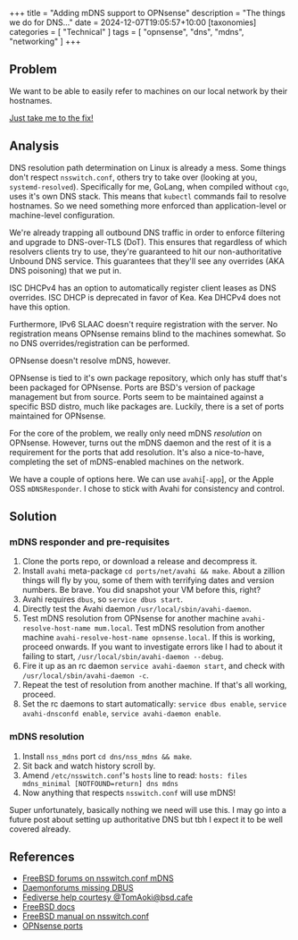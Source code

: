 +++
title = "Adding mDNS support to OPNsense"
description = "The things we do for DNS..."
date = 2024-12-07T19:05:57+10:00
[taxonomies]
categories = [ "Technical" ]
tags = [ "opnsense", "dns", "mdns", "networking" ]
+++

## Problem

We want to be able to easily refer to machines on our local network by their hostnames.

[Just take me to the fix!](#solution)

## Analysis

DNS resolution path determination on Linux is already a mess.
Some things don't respect `nsswitch.conf`, others try to take over (looking at you, `systemd-resolved`).
Specifically for me, GoLang, when compiled without `cgo`, uses it's own DNS stack.
This means that `kubectl` commands fail to resolve hostnames.
So we need something more enforced than application-level or machine-level configuration.

We're already trapping all outbound DNS traffic in order to enforce filtering and upgrade to DNS-over-TLS (DoT).
This ensures that regardless of which resolvers clients try to use, they're guaranteed to hit our non-authoritative Unbound DNS service.
This guarantees that they'll see any overrides (AKA DNS poisoning) that we put in.

ISC DHCPv4 has an option to automatically register client leases as DNS overrides.
ISC DHCP is deprecated in favor of Kea.
Kea DHCPv4 does not have this option.

Furthermore, IPv6 SLAAC doesn't require registration with the server.
No registration means OPNsense remains blind to the machines somewhat.
So no DNS overrides/registration can be performed.

OPNsense doesn't resolve mDNS, however.

OPNsense is tied to it's own package repository, which only has stuff that's been packaged for OPNsense.
Ports are BSD's version of package management but from source.
Ports seem to be maintained against a specific BSD distro, much like packages are.
Luckily, there is a set of ports maintained for OPNsense.

For the core of the problem, we really only need mDNS *resolution* on OPNsense.
However, turns out the mDNS daemon and the rest of it is a requirement for the ports that add resolution.
It's also a nice-to-have, completing the set of mDNS-enabled machines on the network.

We have a couple of options here.
We can use `avahi`[`-app`], or the Apple OSS `mDNSResponder`.
I chose to stick with Avahi for consistency and control.

## Solution

### mDNS responder and pre-requisites

1. Clone the ports repo, or download a release and decompress it.
1. Install `avahi` meta-package `cd ports/net/avahi && make`.
   About a zillion things will fly by you, some of them with terrifying dates and version numbers.
   Be brave.
   You did snapshot your VM before this, right?
1. Avahi requires `dbus`, so `service dbus start`.
1. Directly test the Avahi daemon `/usr/local/sbin/avahi-daemon`.
1. Test mDNS resolution from OPNsense for another machine `avahi-resolve-host-name mum.local`.
   Test mDNS resolution from another machine `avahi-resolve-host-name opnsense.local`.
   If this is working, proceed onwards.
   If you want to investigate errors like I had to about it failing to start, `/usr/local/sbin/avahi-daemon --debug`.
1. Fire it up as an rc daemon `service avahi-daemon start`, and check with `/usr/local/sbin/avahi-daemon -c`.
1. Repeat the test of resolution from another machine.
   If that's all working, proceed.
1. Set the rc daemons to start automatically: `service dbus enable`, `service avahi-dnsconfd enable`, `service avahi-daemon enable`.

### mDNS resolution

1. Install `nss_mdns` port `cd dns/nss_mdns && make`.
1. Sit back and watch history scroll by.
1. Amend `/etc/nsswitch.conf`'s `hosts` line to read:
   `hosts: files mdns_minimal [NOTFOUND=return] dns mdns`
1. Now anything that respects `nsswitch.conf` will use mDNS!

Super unfortunately, basically nothing we need will use this.
I may go into a future post about setting up authoritative DNS but tbh I expect it to be well covered already.

## References

- [FreeBSD forums on nsswitch.conf mDNS](https://forums.freebsd.org/threads/what-are-appropriate-settings-for-etc-nsswitch-conf-and-mdns.58413/)
- [Daemonforums missing DBUS](https://daemonforums.org/showthread.php?t=5502)
- [Fediverse help courtesy @TomAoki@bsd.cafe](https://mastodon.bsd.cafe/@TomAoki/113606025862058548)
- [FreeBSD docs](https://docs.freebsd.org/en/books/handbook/config/#configtuning-rcd)
- [FreeBSD manual on nsswitch.conf](https://man.freebsd.org/cgi/man.cgi?query=nsswitch.conf&apropos=0&sektion=5&manpath=FreeBSD+14.1-RELEASE&arch=default&format=html)
- [OPNsense ports](https://github.com/opnsense/ports)
